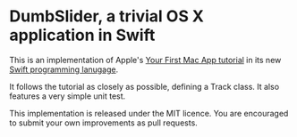 # DumbSlider, a trivial OS X application in Swift

This is an implementation of Apple's [Your First Mac App tutorial](https://developer.apple.com/library/mac/referencelibrary/GettingStarted/RoadMapOSX/books/RM_YourFirstApp_Mac/Articles/Introduction.html) in its new [Swift programming lanugage](http://developer.apple.com/swift/).

It follows the tutorial as closely as possible, defining a Track class. It also features a very simple unit test.

This implementation is released under the MIT licence. You are encouraged to submit your own improvements as pull requests.